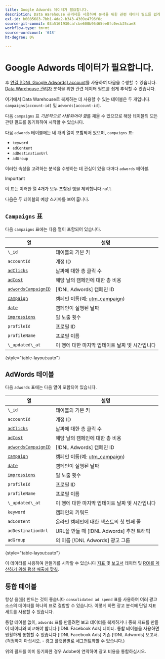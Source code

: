 ```yaml
---
title: Google Adwords 데이터가 필요합니다.
description: Data Warehouse 관리자를 사용하여 분석을 위한 관련 데이터 필드를 쉽게 추적하는 방법을 알아봅니다.
exl-id: b0085683-7bb1-4da2-b343-4309e4796f0c
source-git-commit: 03a5161930cafcbe600b96465ee0fc0ecb25cae8
workflow-type: tm+mt
source-wordcount: '618'
ht-degree: 0%

---
```


# Google Adwords 데이터가 필요합니다.

후 [연결 [!DNL Google Adwords] account](../integrations/google-adwords.md)를 사용하여 다음을 수행할 수 있습니다. [Data Warehouse 관리자](../../data-warehouse-mgr/tour-dwm.md) 분석을 위한 관련 데이터 필드를 쉽게 추적할 수 있습니다.

여기에서 Data Warehouse로 복제하는 데 사용할 수 있는 테이블은 두 개입니다. `campaigns[account-id]` 및 `adwords[account-id]`.

다음 `campaigns` 표 *기본적으로 사용되어야 함*&#x200B;를 채울 수 있으므로 해당 테이블의 모든 관련 필드를 동기화하여 시작할 수 있습니다.

다음 `adwords` 테이블에는 네 개의 열이 포함되어 있으며, `campaigns` 표:

* `keyword`
* `adContent`
* `adDestinationUrl`
* `adGroup`

이러한 속성을 고려하는 분석을 수행하는 데 관심이 있을 때마다 `adwords` 테이블.

>[!IMPORTANT]
>
>이 표는 이러한 열 4개가 모두 포함된 행을 제외합니다 `null`.

다음은 두 테이블의 예상 스키마를 보여 줍니다.

## `Campaigns` 표

다음 `campaigns` 표에는 다음 열이 포함되어 있습니다.

| **열** | **설명** |
|-----|-----|
| `\_id` | 테이블의 기본 키 |
| `accountId` | 계정 ID |
| [`adClicks`](https://developers.google.com/analytics/devguides/reporting/core/dimsmets#view=detail&amp;group=adwords&amp;jump=ga_adclicks) | 날짜에 대한 총 클릭 수 |
| [`adCost`](https://developers.google.com/analytics/devguides/reporting/core/dimsmets#view=detail&amp;group=adwords&amp;jump=ga_adcost) | 해당 날의 캠페인에 대한 총 비용 |
| [`adwordsCampaignID`](https://developers.google.com/analytics/devguides/reporting/core/dimsmets#view=detail&amp;group=adwords&amp;jump=ga_adwordscampaignid) | [!DNL Adwords] 캠페인 ID |
| [`campaign`](https://developers.google.com/analytics/devguides/reporting/core/dimsmets#view=detail&amp;group=traffic_sources&amp;jump=ga_campaign) | 캠페인 이름(예: [utm\_campaign](https://support.google.com/analytics/answer/1033867?hl=en)) |
| [`date`](https://developers.google.com/analytics/devguides/reporting/core/dimsmets#view=detail&amp;group=time&amp;jump=ga_date) | 캠페인이 실행된 날짜 |
| [`impressions`](https://developers.google.com/analytics/devguides/reporting/core/dimsmets#view=detail&amp;group=adwords&amp;jump=ga_impressions) | 일 노출 횟수 |
| `profileId` | 프로필 ID |
| `profileName` | 프로필 이름 |
| `\_updated\_at` | 이 행에 대한 마지막 업데이트 날짜 및 시간입니다 |

{style=&quot;table-layout:auto&quot;}

## AdWords 테이블

다음 `adwords` 표에는 다음 열이 포함되어 있습니다.

| **열** | **설명** |
|-----|-----|
| `\_id` | 테이블의 기본 키 |
| `accountId` | 계정 ID |
| [`adClicks`](https://developers.google.com/analytics/devguides/reporting/core/dimsmets#view=detail&amp;group=adwords&amp;jump=ga_adclicks) | 날짜에 대한 총 클릭 수 |
| [`adCost`](https://developers.google.com/analytics/devguides/reporting/core/dimsmets#view=detail&amp;group=adwords&amp;jump=ga_adcost) | 해당 날의 캠페인에 대한 총 비용 |
| [`adwordsCampaignID`](https://developers.google.com/analytics/devguides/reporting/core/dimsmets#view=detail&amp;group=adwords&amp;jump=ga_adwordscampaignid) | [!DNL Adwords] 캠페인 ID |
| [`campaign`](https://developers.google.com/analytics/devguides/reporting/core/dimsmets#view=detail&amp;group=traffic_sources&amp;jump=ga_campaign) | 캠페인 이름(예: [utm\_campaign](https://support.google.com/analytics/answer/1033867?hl=en)) |
| [`date`](https://developers.google.com/analytics/devguides/reporting/core/dimsmets#view=detail&amp;group=time&amp;jump=ga_date) | 캠페인이 실행된 날짜 |
| [`impressions`](https://developers.google.com/analytics/devguides/reporting/core/dimsmets#view=detail&amp;group=adwords&amp;jump=ga_impressions) | 일 노출 횟수 |
| `profileId` | 프로필 ID |
| `profileName` | 프로필 이름 |
| `\_updated\_at` | 이 행에 대한 마지막 업데이트 날짜 및 시간입니다 |
| `keyword` | 캠페인의 키워드 |
| `adContent` | 온라인 캠페인에 대한 텍스트의 첫 번째 줄 |
| `adDestinationUrl` | URL을 만들 때 [!DNL Adwords] 추천 트래픽 |
| `adGroup` | 의 이름 [!DNL Adwords] 광고 그룹 |

{style=&quot;table-layout:auto&quot;}

이 데이터를 사용하여 만들기를 시작할 수 있습니다 [지표 ](../../../data-user/reports/ess-manage-data-metrics.md) 및 [보고서](../../../tutorials/using-visual-report-builder.md) 데이터 및 [ROI를 계산하기 위해 평생 매출에 맞춰](../../analysis/roi-ad-camp.md).

## 통합 테이블

항상 을(를) 만드는 것이 좋습니다 `consolidated ad spend` 표를 사용하여 여러 광고 소스의 데이터를 하나의 표로 결합할 수 있습니다. 이렇게 하면 광고 분석에 단일 지표 세트를 사용할 수 있습니다.

통합 테이블 없이, `adwords` 표를 만들려면 보고 데이터를 복제하거나 중복 지표를 만들어 데이터와 비교해야 합니다 [!DNL Facebook Ads] 데이터. 통합 테이블을 사용하면 원활하게 통합할 수 있습니다 [!DNL Facebook Ads] 기존 [!DNL Adwords] 보고서. (걱정하지 마십시오. - 광고 플랫폼별로 세그먼트화할 수 있습니다.)

위의 필드를 이미 동기화한 경우 Adobe에 연락하여 광고 비용을 통합하십시오.
